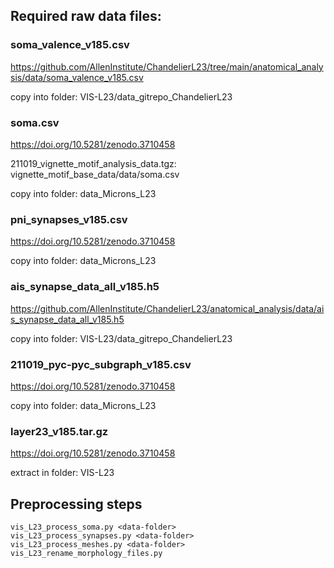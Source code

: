 ## Required raw data files:

### soma_valence_v185.csv
https://github.com/AllenInstitute/ChandelierL23/tree/main/anatomical_analysis/data/soma_valence_v185.csv

copy into folder: VIS-L23/data_gitrepo_ChandelierL23

### soma.csv
https://doi.org/10.5281/zenodo.3710458 

211019_vignette_motif_analysis_data.tgz: vignette_motif_base_data/data/soma.csv

copy into folder: data_Microns_L23

###  pni_synapses_v185.csv
https://doi.org/10.5281/zenodo.3710458 

copy into folder: data_Microns_L23

### ais_synapse_data_all_v185.h5
https://github.com/AllenInstitute/ChandelierL23/anatomical_analysis/data/ais_synapse_data_all_v185.h5

copy into folder: VIS-L23/data_gitrepo_ChandelierL23

### 211019_pyc-pyc_subgraph_v185.csv
https://doi.org/10.5281/zenodo.3710458 

copy into folder: data_Microns_L23

### layer23_v185.tar.gz
https://doi.org/10.5281/zenodo.3710458 

extract in folder: VIS-L23

## Preprocessing steps
```
vis_L23_process_soma.py <data-folder>
vis_L23_process_synapses.py <data-folder>
vis_L23_process_meshes.py <data-folder>
vis_L23_rename_morphology_files.py
```